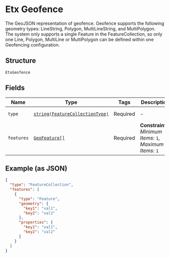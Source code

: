 
# Etx Geofence

The GeoJSON representation of geofence. Geofence supports the following geometry types: LineString, Polygon, MultiLineString, and MultiPolygon. The system only supports a single Feature in the FeatureCollection, so only one Line, Polygon, MultiLine or MultiPolygon can be defined within one Geofencing configuration.

## Structure

`EtxGeofence`

## Fields

| Name | Type | Tags | Description | Getter | Setter |
|  --- | --- | --- | --- | --- | --- |
| `type` | [`string(FeatureCollectionType)`](../../doc/models/feature-collection-type.md) | Required | - | getType(): string | setType(string type): void |
| `features` | [`GeoFeature[]`](../../doc/models/geo-feature.md) | Required | **Constraints**: *Minimum Items*: `1`, *Maximum Items*: `1` | getFeatures(): array | setFeatures(array features): void |

## Example (as JSON)

```json
{
  "type": "FeatureCollection",
  "features": [
    {
      "type": "Feature",
      "geometry": {
        "key1": "val1",
        "key2": "val2"
      },
      "properties": {
        "key1": "val1",
        "key2": "val2"
      }
    }
  ]
}
```

